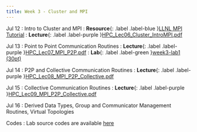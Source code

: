 ```yaml
---
title: Week 3 - Cluster and MPI
---
```


Jul 12
: Intro to Cluster and MPI
: **Resource**{: .label .label-blue }[LLNL MPI Tutorial](https://hpc-tutorials.llnl.gov/mpi/)
: **Lecture**{: .label .label-purple }[HPC_Lec06_Cluster_IntroMPI.pdf](../slides/HPC_Lec06_Cluster_IntroMPI.pdf)

Jul 13
: Point to Point Communication Routines
: **Lecture**{: .label .label-purple }[HPC_Lec07_MPI_P2P.pdf](../slides/HPC_Lec07_MPI_P2P.pdf)
: **Lab**{: .label .label-green }[week3-lab1 (30pt)](../assignments/week3_lab1)

Jul 14
: P2P and Collective Communication Routines
: **Lecture**{: .label .label-purple }[HPC_Lec08_MPI_P2P_Collective.pdf](../slides/HPC_Lec08_MPI_P2P_Collective.pdf)

Jul 15
: Collective Communication Routines
: **Lecture**{: .label .label-purple }[HPC_Lec09_MPI_P2P_Collective.pdf](../slides/HPC_Lec08_MPI_P2P_Collective.pdf)

Jul 16
: Derived Data Types, Group and Communicator Management Routines, Virtual Topologies

Codes
: Lab source codes are available [here](https://github.com/BioHPC/HPC-GIST-Summer2021/tree/main/codes)
